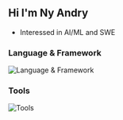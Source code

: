 ## Hi I'm Ny Andry

- Interessed in AI/ML and SWE

### Language & Framework

![Language & Framework](https://skillicons.dev/icons?i=py,ts,react,tailwind)

### Tools

![Tools](https://skillicons.dev/icons?i=vite,nodejs,git,jest,mongodb)

